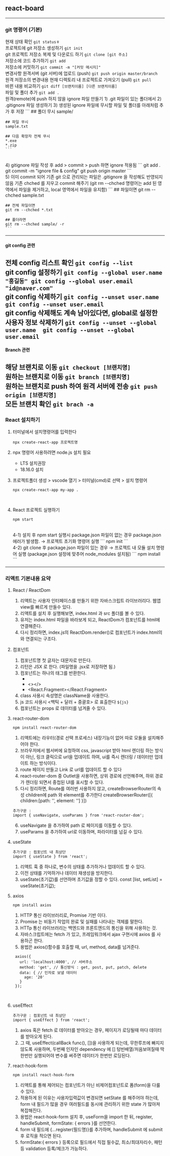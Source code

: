 ## react-board

---
### git 명령어 (기본) 
  현재 상태 확인
	```
	git statusㅎ
	```
<br>
  프로젝트에 git 저장소 생성하기
	```
	git init
	```
<br>
  git 프로젝트 저장소 복제 및 다운로드 하기
	```
	git clone [git 주소]
	```
<br>
  저장소에 코드 추가하기
	```
	git add 
	```
<br>
  저장소에 커밋하기
	```
	git commit -m "[커밋 메시지]"
	```
<br>
  변경사항 원격서버 (git 서버)에 업로드 (push)
	```
	git push origin master/branch
	```
<br>
  원격 저장소의 변경내용 현재 디렉토리 내 프로젝트로 가져오기 (pull)
	```
	git pull
	```
<br>
  바뀐 내용 비교하기
	```
	git diff [브랜치이름] [다른 브랜치이름]
	```
<br>
  파일 및 폴더 추가
	```
	git add .
	```
<br>
  원격(remote)에 push 하지 않을 ignore 파일 만들기 
	1) .git 파일이 있는 폴더에서
	2) .gitignore 파일 생성하기 
	3) 생성된 ignore 파일에 무시할 파일 및 폴더를 아래처럼 추가 후 저장
	```
	## 폴더 무시
	sample/

	## 파일 무시
	sample.txt
	
	## 다음 확장자 전체 무시
	*.exe
	*.zip
	```
<br>
	4) gitignore 파일 작성 후 add > commit > push 하면 ignore 적용됨
	```
	git add .
	git commit -m "ignore file & config"
	git push origin master
	```
<br>
	5) 이미 commit 되어 기존 git 으로 관리되는 파일은 .gitignore 을 작성해도 반영되지 않음 
       기존 chched 를 지우고 commit 해주기
	   (git rm --chched 명령어는 add 된 영역에서 파일을 제거하고, local 영역에서 파일을 유지함)
	```
	## 파일이면
	git rm --chched sample.txt
	
	## 전체 파일이면 
	git rm --chched *.txt
	
	## 폴더라면
	git rm --chched sample/ -r
	```
---
#### git config 관련
  전체 config 리스트 확인 
	 ```
	 git config --list
	 ```
<br>
  git config 설정하기 
	 ```
	 git config --global user.name "홍길동"
	 git config --global user.email "id@naver.com"
	 ```
<br>
  git config 삭제하기 
	 ```
	 git config --unset user.name 
	 git config --unset user.email 
	 ```
<br>
  git config 삭제해도 계속 남아있다면, global로 설정한 사용자 정보 삭제하기 
	 ```
	 git config --unset --global user.name 
	 git config --unset --global user.email 
	 ```
---
#### Branch 관련
  해당 브랜치로 이동
	```
	git checkout [브랜치명]
	```
<br>
  원하는 브랜치로 이동
	```
	git branch [브랜치명]
	```
<br>
  원하는 브랜치로 push 하여 원격 서버에 전송
	```
	git push origin [브랜치명]
	```
<br>
  모든 브랜치 확인
	```
	git brach -a
	```
---
### React 설치하기

1. 터미널에서 설치명령어를 입력한다

	```
	npx create-react-app 프로젝트명
	```

2. npx 명령어 사용하려면 node.js 설치 필요

   - LTS 설치권장
   - 18.16.0 설치
     <br>

3. 프로젝트폴더 생성 > vscode 열기 > 터미널(cmd)로 선택 > 설치 명령어

   ```
   npx create-react-app my-app .
   ```

   <br>

4. React 프로젝트 실행하기
   ```
   npm start
   ```
   <br>
   4-1) 설치 후 npm start 실행시 package.json 파일이 없는 경우 package.json 에러가 발생함. 
    → 프로젝트 초기화 명령어 실행 
   ```
   npm init
   ```
   <br>
   4-2) git clone 후 package.json 파일이 있는 경우  
    → 프로젝트 내 모듈 설치 명령어 실행 (package.json 설정에 맞추어 node_modules 설치됨)
   ```
   npm install
   ```
   <br>

---

### 리액트 기본내용 요약

1. React / ReactDom

   1. 리액트는 사용자 인터페이스를 만들기 위한 자바스크립트 라이브러리다. 웹앱 view를 빠르게 만들수 있다.
   2. 리액트를 설치 후 실행해보면, index.html 과 src 폴더를 볼 수 있다.
   3. 유저는 index.html 파일을 바라보게 되고, ReactDom가 컴포넌트를 html에 연결해준다.
   4. 다시 정리하면, index.js의 ReactDom.render()로 <App> 컴포넌트가 index.html의 <div id="root">와 연결되는 구조다.
      <br>

2. 컴포넌트

   1. 컴포넌트명 첫 글자는 대문자로 만든다.
   2. 리턴은 JSX 로 한다. (파일명을 .jsx로 저장하면 됨.)
   3. 컴포넌트는 하나의 태그를 반환한다.
      - <div></div>
      - <></>
      - <React.Fragment></React.Fragment>
   4. class 사용시 속성명은 className을 사용한다.
   5. js 코드 사용시 <백틱 + 달러 + 중괄호> 로 표출한다 `${js}`
   6. 컴포넌트는 props 로 데이터를 넘겨줄 수 있다.
      <br>

3. react-router-dom

   ```
   npm install react-router-dom
   ```

   1. 리액트에는 라우터(경로 선택 프로세스) 내장기능이 없어 따로 모듈을 설치해주어야 한다.
   2. 브라우저에서 웹서버에 요청하여 css, javascript 받아 html 렌더링 하는 방식이 아닌,
      링크 클릭으로 url을 업데이트 하여, ui를 즉시 렌더링 / 데이터만 업데이트 하는 방식이다.
   3. route 페이지 만들고 Link 로 url를 업데이트 할 수 있다
   4. react-router-dom 중 Outlet을 사용하면, 상위 경로에 선언해주며, 하위 경로가 렌더링 되면서
      중첩된 UI를 표시할 수 있다.
   5. 다시 정리하면, Route를 여러번 사용하지 않고, createBrowserRouter의 속성 children에 path 와 element를 추가한다
      createBrowserRouter([{ children:[path: '', element: ''] }])

   ```
   추가구문 :
   import { useNavigate, useParams } from 'react-router-dom';
   ```

   6. useNavigate 을 추가하여 path 로 페이지를 이동할 수 있다.
   7. useParams 을 추가하여 url로 이동하며, 파라미터를 넘길 수 있다.
      <br>

4. useState

   ```
   추가구문 : 컴포넌트 내 최상단
   import { useState } from 'react';
   ```

   1. 리액트 훅 중 하나로, 변수의 상태를 추가하거나 업데이트 할 수 있다.
   2. 이전 상태를 기억하거나 데이터 재생성을 방지한다.
   3. useState(초기값)를 선언하며 초기값을 정할 수 있다.
      const [list, setList] = useState(초기값);
      <br>

5. axios

   ```
   npm install axios
   ```

   1. HTTP 통신 라이브러리로, Promise 기반 이다.
   2. Promise 는 비동기 작업의 완료 및 실패를 나타내는 객체를 말한다.
   3. HTTp 통신 라이브러리는 백엔드와 프론트엔드의 통신을 위해 사용하는 것.
   4. 자바스크립트에는 fetch 가 있고, 프레임워크에서 ajax 구현시에 axios 를 사용하곤 한다.
   5. 용법은 axios()함수를 호출할 때, url, method, data를 넘겨준다.

   ```
   	axios({
   	  url: 'localhost:4000', // 서버주소
   	  method: 'get', // 통신방식 : get, post, put, patch, delete
   	  data: { // 인자로 보낼 데이터
   		age: '20'
   	  }
   	});
   ```

   <br>

6. useEffect

   ```
   추가구문 : 컴포넌트 내 최상단
   import { useEffect } from 'react';
   ```

   1. axios 혹은 fetch 로 데이터를 받아오는 경우, 페이지가 로딩될때 마다 데이터를 받아오게 된다.
   2. 그 때, useEffect(callBack func(), [])을 사용하게 되는데, 무한루프에 빠지지 않도록 사용하며, 두번째 인자인 dependency 에 [] 텅빈배열/처음보여질때 딱 한번만 실행되어야 변수를 써주면 데이터가 한번만 로딩된다.
      <br>

7. react-hook-form

   ```
   npm install react-hook-form
   ```

   1. 리액트를 통해 제어되는 컴포넌트가 아닌 비제어컴포넌트로 폼(form)을 다룰 수 있다.
   2. 적용하게 된 이유는 사용자입력값이 변경되면 setState 를 해주어야 하는데,
      form 내 필드가 많을 경우 여러필드를 동시에 관리하기 위한 state 가 많아져 복잡해진다.
   3. 용법은 react-hook-form 설치 후, useForm을 import 한 뒤, register, handleSubmit, formState: { errors }를 선언한다.
   4. form 내 필드에 {...register(필드명)}를 추가하며, handleSubmit 에 submit 후 로직을 적으면 된다.
   5. formState:{ errors } 등록으로 필드에서 직접 필수값, 최소/최대자리수, 패턴 등 validation 등록/체크가 가능하다.
